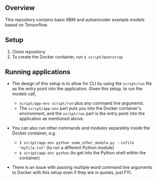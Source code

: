 ## Overview
This repository contains basic RBM and autoencoder example models based on Tensorflow.

## Setup
1. Clone repository
2. To create the Docker container, run `$ script/bootstrap`

## Running applications
* The design of this setup is to allow for CLI by using the `script/run` file as the entry point into the application. Given this setup, to run the models call,
    * `script/app-env script/run` plus any command line arguments.
    * The `script/app-env` part puts you into the Docker container's environment, and the `script/run` part is the entry point into the application as mentioned above.

* You can also run other commands and modules separately inside the Docker container, e.g.
    * `$ script/app-env python some_other_module.py --infile "myfile.txt"` (to run a different Python module)
    * `$ script/app-env python` (to get into the Python shell within the container)

* There is an issue with passing multiple word command line arguments to Docker with this setup even if they are in quotes, just FYI.
